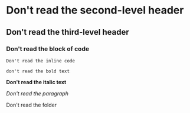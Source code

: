 # Don't read the second-level header
## Don't read the third-level header
### Don't read the block of code
```
Don't read the inline code
```

`don't read the bold text`

**Don't read the italic text**

*Don't read the paragraph*

Don't read the folder
